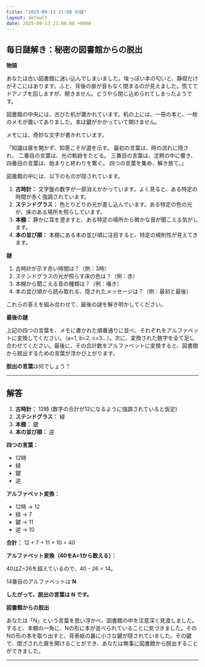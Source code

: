 ```yaml
---
title: "2025-09-13 21:08 の謎"
layout: default
date: 2025-09-13 21:08:00 +0900
---
```

## 毎日謎解き：秘密の図書館からの脱出

**物語**

あなたは古い図書館に迷い込んでしまいました。埃っぽい本の匂いと、静寂だけがそこにはあります。ふと、背後の扉が音もなく閉まるのが見えました。慌ててドアノブを回しますが、開きません。どうやら閉じ込められてしまったようです。

図書館の中央には、古びた机が置かれています。机の上には、一冊の本と、一枚のメモが置いてありました。本は鍵がかかっていて開けません。

メモには、奇妙な文字が書かれています。

「知識は扉を開かず、知恵こそが道を示す。
最初の言葉は、時の流れに隠され、
二番目の言葉は、光の軌跡をたどる。
三番目の言葉は、沈黙の中に響き、
四番目の言葉は、始まりと終わりを繋ぐ。
四つの言葉を集め、解き放て。」

図書館の中には、以下のものが隠されています。

1.  **古時計：** 文字盤の数字が一部消えかかっています。よく見ると、ある特定の時間が赤く強調されています。
2.  **ステンドグラス：** 色とりどりの光が差し込んでいます。ある特定の色の光が、床のある場所を照らしています。
3.  **本棚：** 静かに耳を澄ますと、ある特定の場所から微かな音が聞こえる気がします。
4.  **本の並び順：** 本棚にある本の並び順に注目すると、特定の規則性が見えてきます。

**謎**

1.  古時計が示す赤い時間は？（例：3時）
2.  ステンドグラスの光が照らす床の色は？（例：赤）
3.  本棚から聞こえる音の種類は？（例：囁き）
4.  本の並び順から読み取れる、隠されたメッセージは？（例：最初と最後）

これらの答えを組み合わせて、最後の謎を解き明かしてください。

**最後の謎**

上記の四つの言葉を、メモに書かれた順番通りに並べ、それぞれをアルファベットに変換してください。（a=1, b=2, c=3...）。次に、変換された数字を全て足し合わせてください。最後に、その合計数をアルファベットに変換すると、図書館から脱出するための言葉が浮かび上がります。

**脱出の言葉**は何でしょう？

---

## 解答

1.  **古時計：** 12時 (数字の合計が12になるように強調されていると仮定)
2.  **ステンドグラス：** 緑
3.  **本棚：** 鍵
4.  **本の並び順：** 逆

**四つの言葉：**

*   12時
*   緑
*   鍵
*   逆

**アルファベット変換：**

*   12時 → 12
*   緑 → 7
*   鍵 → 11
*   逆 → 10

**合計：** 12 + 7 + 11 + 10 = 40

**アルファベット変換（40をA=1から数える）：**

40はZ=26を超えているので、40 - 26 = 14。

14番目のアルファベットは **N**

**したがって、脱出の言葉は N です。**

**図書館からの脱出**

あなたは「N」という言葉を思い浮かべ、図書館の中を注意深く見渡しました。すると、本棚の一角に、Nの形に本が並べられていることに気づきました。そのNの形の本を取り出すと、背表紙の裏に小さな鍵が隠されていました。その鍵で、閉ざされた扉を開けることができ、あなたは無事に図書館から脱出することができました。

---
